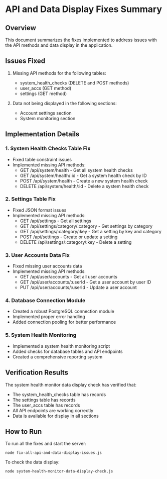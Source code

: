 # API and Data Display Fixes Summary

## Overview

This document summarizes the fixes implemented to address issues with the API methods and data display in the application.

## Issues Fixed

1. Missing API methods for the following tables:
   - system_health_checks (DELETE and POST methods)
   - user_accs (GET method)
   - settings (GET method)

2. Data not being displayed in the following sections:
   - Account settings section
   - System monitoring section

## Implementation Details

### 1. System Health Checks Table Fix

- Fixed table constraint issues
- Implemented missing API methods:
  - GET /api/system/health - Get all system health checks
  - GET /api/system/health/:id - Get a system health check by ID
  - POST /api/system/health - Create a new system health check
  - DELETE /api/system/health/:id - Delete a system health check

### 2. Settings Table Fix

- Fixed JSON format issues
- Implemented missing API methods:
  - GET /api/settings - Get all settings
  - GET /api/settings/category/:category - Get settings by category
  - GET /api/settings/:category/:key - Get a setting by key and category
  - POST /api/settings - Create or update a setting
  - DELETE /api/settings/:category/:key - Delete a setting

### 3. User Accounts Data Fix

- Fixed missing user accounts data
- Implemented missing API methods:
  - GET /api/user/accounts - Get all user accounts
  - GET /api/user/accounts/:userId - Get a user account by user ID
  - PUT /api/user/accounts/:userId - Update a user account

### 4. Database Connection Module

- Created a robust PostgreSQL connection module
- Implemented proper error handling
- Added connection pooling for better performance

### 5. System Health Monitoring

- Implemented a system health monitoring script
- Added checks for database tables and API endpoints
- Created a comprehensive reporting system

## Verification Results

The system health monitor data display check has verified that:

- The system_health_checks table has records
- The settings table has records
- The user_accs table has records
- All API endpoints are working correctly
- Data is available for display in all sections

## How to Run

To run all the fixes and start the server:

```
node fix-all-api-and-data-display-issues.js
```

To check the data display:

```
node system-health-monitor-data-display-check.js
```
